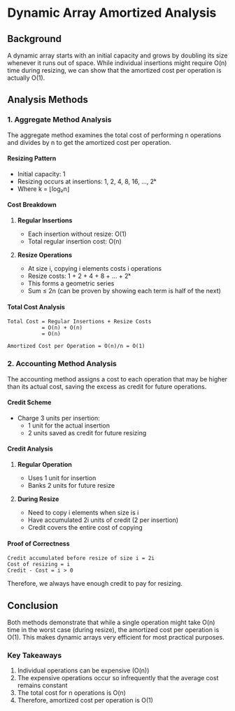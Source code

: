 # Dynamic Array Amortized Analysis

## Background

A dynamic array starts with an initial capacity and grows by doubling its size whenever it runs out of space. While individual insertions might require O(n) time during resizing, we can show that the amortized cost per operation is actually O(1).

## Analysis Methods

### 1. Aggregate Method Analysis

The aggregate method examines the total cost of performing n operations and divides by n to get the amortized cost per operation.

#### Resizing Pattern
- Initial capacity: 1
- Resizing occurs at insertions: 1, 2, 4, 8, 16, ..., 2ᵏ
- Where k = ⌊log₂n⌋

#### Cost Breakdown
1. **Regular Insertions**
   - Each insertion without resize: O(1)
   - Total regular insertion cost: O(n)

2. **Resize Operations**
   - At size i, copying i elements costs i operations
   - Resize costs: 1 + 2 + 4 + 8 + ... + 2ᵏ
   - This forms a geometric series
   - Sum ≤ 2n (can be proven by showing each term is half of the next)

#### Total Cost Analysis
```
Total Cost = Regular Insertions + Resize Costs
           = O(n) + O(n)
           = O(n)

Amortized Cost per Operation = O(n)/n = O(1)
```

### 2. Accounting Method Analysis

The accounting method assigns a cost to each operation that may be higher than its actual cost, saving the excess as credit for future operations.

#### Credit Scheme
- Charge 3 units per insertion:
  * 1 unit for the actual insertion
  * 2 units saved as credit for future resizing

#### Credit Analysis
1. **Regular Operation**
   - Uses 1 unit for insertion
   - Banks 2 units for future resize

2. **During Resize**
   - Need to copy i elements when size is i
   - Have accumulated 2i units of credit (2 per insertion)
   - Credit covers the entire cost of copying

#### Proof of Correctness
```
Credit accumulated before resize of size i = 2i
Cost of resizing = i
Credit - Cost = i > 0
```

Therefore, we always have enough credit to pay for resizing.

## Conclusion

Both methods demonstrate that while a single operation might take O(n) time in the worst case (during resize), the amortized cost per operation is O(1). This makes dynamic arrays very efficient for most practical purposes.

### Key Takeaways
1. Individual operations can be expensive (O(n))
2. The expensive operations occur so infrequently that the average cost remains constant
3. The total cost for n operations is O(n)
4. Therefore, amortized cost per operation is O(1)